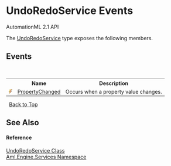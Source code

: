 # UndoRedoService Events
AutomationML 2.1 API 

The <a href="T_Aml_Engine_Services_UndoRedoService">UndoRedoService</a> type exposes the following members.


## Events
&nbsp;<table><tr><th></th><th>Name</th><th>Description</th></tr><tr><td>![Public event](media/pubevent.gif "Public event")</td><td><a href="E_Aml_Engine_Services_UndoRedoService_PropertyChanged">PropertyChanged</a></td><td>
Occurs when a property value changes.</td></tr></table>&nbsp;
<a href="#undoredoservice-events">Back to Top</a>

## See Also


#### Reference
<a href="T_Aml_Engine_Services_UndoRedoService">UndoRedoService Class</a><br /><a href="N_Aml_Engine_Services">Aml.Engine.Services Namespace</a><br />
